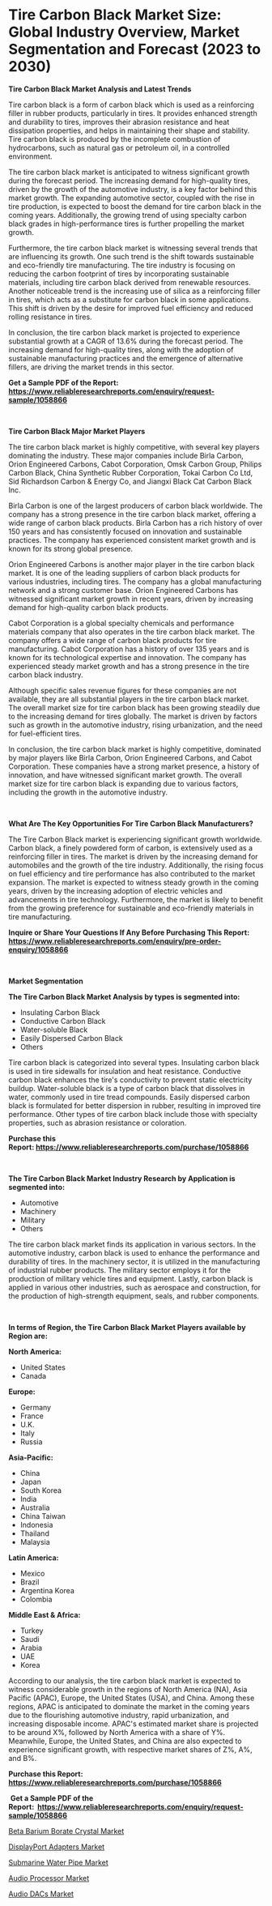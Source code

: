 <p><h1>Tire Carbon Black Market Size: Global Industry Overview, Market Segmentation and Forecast (2023 to 2030)</h1></p><p><strong>Tire Carbon Black Market Analysis and Latest Trends</strong></p>
<p><p>Tire carbon black is a form of carbon black which is used as a reinforcing filler in rubber products, particularly in tires. It provides enhanced strength and durability to tires, improves their abrasion resistance and heat dissipation properties, and helps in maintaining their shape and stability. Tire carbon black is produced by the incomplete combustion of hydrocarbons, such as natural gas or petroleum oil, in a controlled environment.</p><p>The tire carbon black market is anticipated to witness significant growth during the forecast period. The increasing demand for high-quality tires, driven by the growth of the automotive industry, is a key factor behind this market growth. The expanding automotive sector, coupled with the rise in tire production, is expected to boost the demand for tire carbon black in the coming years. Additionally, the growing trend of using specialty carbon black grades in high-performance tires is further propelling the market growth.</p><p>Furthermore, the tire carbon black market is witnessing several trends that are influencing its growth. One such trend is the shift towards sustainable and eco-friendly tire manufacturing. The tire industry is focusing on reducing the carbon footprint of tires by incorporating sustainable materials, including tire carbon black derived from renewable resources. Another noticeable trend is the increasing use of silica as a reinforcing filler in tires, which acts as a substitute for carbon black in some applications. This shift is driven by the desire for improved fuel efficiency and reduced rolling resistance in tires.</p><p>In conclusion, the tire carbon black market is projected to experience substantial growth at a CAGR of 13.6% during the forecast period. The increasing demand for high-quality tires, along with the adoption of sustainable manufacturing practices and the emergence of alternative fillers, are driving the market trends in this sector.</p></p>
<p><strong>Get a Sample PDF of the Report:&nbsp; <a href="https://www.reliableresearchreports.com/enquiry/request-sample/1058866">https://www.reliableresearchreports.com/enquiry/request-sample/1058866</a></strong></p>
<p>&nbsp;</p>
<p><strong>Tire Carbon Black Major Market Players</strong></p>
<p><p>The tire carbon black market is highly competitive, with several key players dominating the industry. These major companies include Birla Carbon, Orion Engineered Carbons, Cabot Corporation, Omsk Carbon Group, Philips Carbon Black, China Synthetic Rubber Corporation, Tokai Carbon Co Ltd, Sid Richardson Carbon & Energy Co, and Jiangxi Black Cat Carbon Black Inc.</p><p>Birla Carbon is one of the largest producers of carbon black worldwide. The company has a strong presence in the tire carbon black market, offering a wide range of carbon black products. Birla Carbon has a rich history of over 150 years and has consistently focused on innovation and sustainable practices. The company has experienced consistent market growth and is known for its strong global presence.</p><p>Orion Engineered Carbons is another major player in the tire carbon black market. It is one of the leading suppliers of carbon black products for various industries, including tires. The company has a global manufacturing network and a strong customer base. Orion Engineered Carbons has witnessed significant market growth in recent years, driven by increasing demand for high-quality carbon black products.</p><p>Cabot Corporation is a global specialty chemicals and performance materials company that also operates in the tire carbon black market. The company offers a wide range of carbon black products for tire manufacturing. Cabot Corporation has a history of over 135 years and is known for its technological expertise and innovation. The company has experienced steady market growth and has a strong presence in the tire carbon black industry.</p><p>Although specific sales revenue figures for these companies are not available, they are all substantial players in the tire carbon black market. The overall market size for tire carbon black has been growing steadily due to the increasing demand for tires globally. The market is driven by factors such as growth in the automotive industry, rising urbanization, and the need for fuel-efficient tires.</p><p>In conclusion, the tire carbon black market is highly competitive, dominated by major players like Birla Carbon, Orion Engineered Carbons, and Cabot Corporation. These companies have a strong market presence, a history of innovation, and have witnessed significant market growth. The overall market size for tire carbon black is expanding due to various factors, including the growth in the automotive industry.</p></p>
<p>&nbsp;</p>
<p><strong>What Are The Key Opportunities For Tire Carbon Black Manufacturers?</strong></p>
<p><p>The Tire Carbon Black market is experiencing significant growth worldwide. Carbon black, a finely powdered form of carbon, is extensively used as a reinforcing filler in tires. The market is driven by the increasing demand for automobiles and the growth of the tire industry. Additionally, the rising focus on fuel efficiency and tire performance has also contributed to the market expansion. The market is expected to witness steady growth in the coming years, driven by the increasing adoption of electric vehicles and advancements in tire technology. Furthermore, the market is likely to benefit from the growing preference for sustainable and eco-friendly materials in tire manufacturing.</p></p>
<p><strong>Inquire or Share Your Questions If Any Before Purchasing This Report: <a href="https://www.reliableresearchreports.com/enquiry/pre-order-enquiry/1058866">https://www.reliableresearchreports.com/enquiry/pre-order-enquiry/1058866</a></strong></p>
<p>&nbsp;</p>
<p><strong>Market Segmentation</strong></p>
<p><strong>The Tire Carbon Black Market Analysis by types is segmented into:</strong></p>
<p><ul><li>Insulating Carbon Black</li><li>Conductive Carbon Black</li><li>Water-soluble Black</li><li>Easily Dispersed Carbon Black</li><li>Others</li></ul></p>
<p><p>Tire carbon black is categorized into several types. Insulating carbon black is used in tire sidewalls for insulation and heat resistance. Conductive carbon black enhances the tire's conductivity to prevent static electricity buildup. Water-soluble black is a type of carbon black that dissolves in water, commonly used in tire tread compounds. Easily dispersed carbon black is formulated for better dispersion in rubber, resulting in improved tire performance. Other types of tire carbon black include those with specialty properties, such as abrasion resistance or coloration.</p></p>
<p><strong>Purchase this Report:&nbsp;<a href="https://www.reliableresearchreports.com/purchase/1058866">https://www.reliableresearchreports.com/purchase/1058866</a></strong></p>
<p>&nbsp;</p>
<p><strong>The Tire Carbon Black Market Industry Research by Application is segmented into:</strong></p>
<p><ul><li>Automotive</li><li>Machinery</li><li>Military</li><li>Others</li></ul></p>
<p><p>The tire carbon black market finds its application in various sectors. In the automotive industry, carbon black is used to enhance the performance and durability of tires. In the machinery sector, it is utilized in the manufacturing of industrial rubber products. The military sector employs it for the production of military vehicle tires and equipment. Lastly, carbon black is applied in various other industries, such as aerospace and construction, for the production of high-strength equipment, seals, and rubber components.</p></p>
<p>&nbsp;</p>
<p><strong>In terms of Region, the Tire Carbon Black Market Players available by Region are:</strong></p>
<p>
    <p> <strong> North America: </strong>
        <ul>
            <li>United States</li>
            <li>Canada</li>
        </ul>
        </p> 
    <p> <strong> Europe: </strong>
        <ul>
            <li>Germany</li>
            <li>France</li>
            <li>U.K.</li>
            <li>Italy</li>
            <li>Russia</li>
        </ul>
        </p> 
    <p> <strong> Asia-Pacific: </strong>
        <ul>
            <li>China</li>
            <li>Japan</li>
            <li>South Korea</li>
            <li>India</li>
            <li>Australia</li>
            <li>China Taiwan</li>
            <li>Indonesia</li>
            <li>Thailand</li>
            <li>Malaysia</li>
        </ul>
        </p> 
    <p> <strong> Latin America: </strong>
        <ul>
            <li>Mexico</li>
            <li>Brazil</li>
            <li>Argentina Korea</li>
            <li>Colombia</li>
        </ul>
        </p> 
    <p> <strong> Middle East & Africa: </strong>
        <ul>
            <li>Turkey</li>
            <li>Saudi</li>
            <li>Arabia</li>
            <li>UAE</li>
            <li>Korea</li>
        </ul>
    </p>
    </p>
<p><p>According to our analysis, the tire carbon black market is expected to witness considerable growth in the regions of North America (NA), Asia Pacific (APAC), Europe, the United States (USA), and China. Among these regions, APAC is anticipated to dominate the market in the coming years due to the flourishing automotive industry, rapid urbanization, and increasing disposable income. APAC's estimated market share is projected to be around X%, followed by North America with a share of Y%. Meanwhile, Europe, the United States, and China are also expected to experience significant growth, with respective market shares of Z%, A%, and B%.</p></p>
<p><strong>Purchase this Report: <a href="https://www.reliableresearchreports.com/purchase/1058866">https://www.reliableresearchreports.com/purchase/1058866</a></strong></p>
<p>&nbsp;<strong>Get a Sample PDF of the Report:&nbsp;&nbsp;<a href="https://www.reliableresearchreports.com/enquiry/request-sample/1058866">https://www.reliableresearchreports.com/enquiry/request-sample/1058866</a></strong></p>
<p><strong></strong></p>
<p><p><a href="https://github.com/abdelrhmankishk22/Market-Research-Report-List-1/blob/main/beta-barium-borate-crystal-market.md">Beta Barium Borate Crystal Market</a></p><p><a href="https://medium.com/@noewwade60/displayport-adapters-market-report-reveals-the-latest-trends-and-growth-opportunities-of-this-9fa101d587c2">DisplayPort Adapters Market</a></p><p><a href="https://github.com/mahnoor2003/Market-Research-Report-List-1/blob/main/submarine-water-pipe-market.md">Submarine Water Pipe Market</a></p><p><a href="https://medium.com/@helalkhan4512/audio-processor-market-report-reveals-the-latest-trends-and-growth-opportunities-of-this-market-02d69af4a162">Audio Processor Market</a></p><p><a href="https://medium.com/@smithazim89098/audio-dacs-market-trends-forecast-and-competitive-analysis-to-2030-211ceb6c219b">Audio DACs Market</a></p></p>